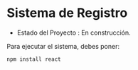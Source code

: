 <h1> Sistema de Registro</h1>

- Estado del Proyecto : En construcción.

Para ejecutar el sistema, debes poner:

```npm install react```
